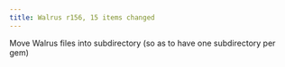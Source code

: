 ```yaml
---
title: Walrus r156, 15 items changed
---
```


Move Walrus files into subdirectory (so as to have one subdirectory per gem)
